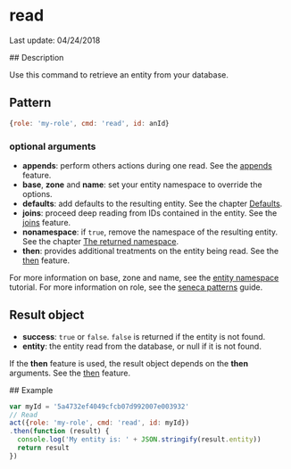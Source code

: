 # read

Last update: 04/24/2018

## Description

Use this command to retrieve an entity from your database.

## Pattern

```js
{role: 'my-role', cmd: 'read', id: anId}
```

### optional arguments

* **appends**: perform others actions during one read. See the [appends][] feature.
* **base**, **zone** and **name**: set your entity namespace to override the options.
* **defaults**: add defaults to the resulting entity. See the chapter [Defaults][].
* **joins**: proceed deep reading from IDs contained in the entity. See the [joins][] feature.
* **nonamespace**: if `true`, remove the namespace of the resulting entity. See the chapter [The returned namespace][].
* **then**: provides additional treatments on the entity being read. See the [then][] feature.

For more information on base, zone and name, see the [entity namespace][] tutorial.
For more information on role, see the [seneca patterns][] guide.

## Result object

- **success**: `true` or `false`. `false` is returned if the entity is not found.
- **entity**: the entity read from the database, or null if it is not found.

If the **then** feature is used, the result object depends on the **then** arguments. See the [then][] feature.

## Example

```js
var myId = '5a4732ef4049cfcb07d992007e003932'
// Read
act({role: 'my-role', cmd: 'read', id: myId})
.then(function (result) {
  console.log('My entity is: ' + JSON.stringify(result.entity))
  return result
})
```

[The returned namespace]: https://gitlab.com/jdesodt/seneca-entity-crud/blob/master/README.md#the-returned-namespace
[Defaults]: https://gitlab.com/jdesodt/seneca-entity-crud/blob/master/README.md#defaults
[appends]: https://gitlab.com/jdesodt/seneca-entity-crud/tree/master/docs/appends.md
[entity namespace]: http://senecajs.org/docs/tutorials/understanding-data-entities.html#zone-base-and-name-the-entity-namespace
[joins]: https://gitlab.com/jdesodt/seneca-entity-crud/tree/master/docs/joins.md
[seneca patterns]: http://senecajs.org/getting-started/#patterns
[then]: https://gitlab.com/jdesodt/seneca-entity-crud/tree/master/docs/then.md
